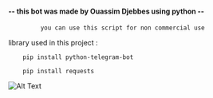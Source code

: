 <h4>-- this bot was made by Ouassim Djebbes using python --</h4>

             you can use this script for non commercial use 

library used in this project :

        pip install python-telegram-bot

        pip install requests
![Alt Text](Pahttps://github.com/ouassimdj/telegram-bot-to-get-weather-using-python/blob/9e2a0f312fad5826ad0f753c5975830c7ad03d78/bot.jpgth_to_image)
